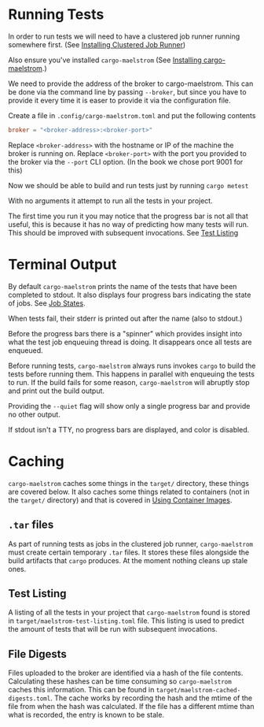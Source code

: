 # Running Tests

In order to run tests we will need to have a clustered job runner running
somewhere first. (See [Installing Clustered Job
Runner](../install/clustered_job_runner.md))

Also ensure you've installed `cargo-maelstrom` (See [Installing
cargo-maelstrom](../install/cargo_maelstrom.md).)

We need to provide the address of the broker to cargo-maelstrom. This can be done
via the command line by passing `--broker`, but since you have to provide it
every time it is easer to provide it via the configuration file.

Create a file in `.config/cargo-maelstrom.toml` and put the following contents

```toml
broker = "<broker-address>:<broker-port>"
```

Replace `<broker-address>` with the hostname or IP of the machine the broker is
running on. Replace `<broker-port>` with the port you provided to the broker via
the `--port` CLI option. (In the book we chose port 9001 for this)

Now we should be able to build and run tests just by running `cargo metest`

With no arguments it attempt to run all the tests in your project.

The first time you run it you may notice that the progress bar is not all that
useful, this is because it has no way of predicting how many tests will run.
This should be improved with subsequent invocations. See [Test
Listing](#test-listing)

# Terminal Output
By default `cargo-maelstrom` prints the name of the tests that have been completed
to stdout. It also displays four progress bars indicating the state of jobs. See
[Job States](../clustered_job_runner_management/job_states.md).

When tests fail, their stderr is printed out after the name (also to stdout.)

Before the progress bars there is a "spinner" which provides insight into what
the test job enqueuing thread is doing. It disappears once all tests are
enqueued.

Before running tests, `cargo-maelstrom` always runs invokes `cargo` to build the
tests before running them. This happens in parallel with enqueuing the tests to
run. If the build fails for some reason, `cargo-maelstrom` will abruptly stop and
print out the build output.

Providing the `--quiet` flag will show only a single progress bar and provide no
other output.

If stdout isn't a TTY, no progress bars are displayed, and color is disabled.

# Caching

`cargo-maelstrom` caches some things in the `target/` directory, these things are
covered below. It also caches some things related to containers (not in the
`target/` directory) and that is covered in [Using Container
Images](../cargo_maelstrom/using_container_images.md).

## `.tar` files
As part of running tests as jobs in the clustered job runner, `cargo-maelstrom`
must create certain temporary `.tar` files. It stores these files alongside the
build artifacts that `cargo` produces. At the moment nothing cleans up stale
ones.

## Test Listing
A listing of all the tests in your project that `cargo-maelstrom` found is stored
in `target/maelstrom-test-listing.toml` file. This listing is used to predict the
amount of tests that will be run with subsequent invocations.

## File Digests
Files uploaded to the broker are identified via a hash of the file contents.
Calculating these hashes can be time consuming so `cargo-maelstrom` caches this
information. This can be found in `target/maelstrom-cached-digests.toml`. The
cache works by recording the hash and the mtime of the file from when the hash
was calculated. If the file has a different mtime than what is recorded, the
entry is known to be stale.
